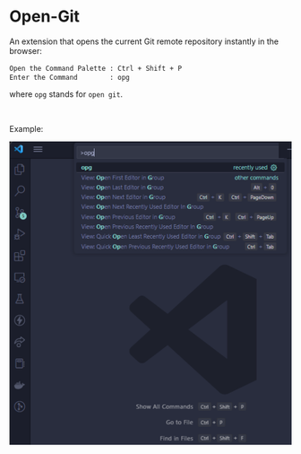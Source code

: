 # Open-Git

An extension that opens the current Git remote repository instantly in the browser:

```
Open the Command Palette : Ctrl + Shift + P
Enter the Command        : opg
```

where `opg` stands for `open git`.

<br />

Example:

![Command Palette](/src/assets/command_step.png)
